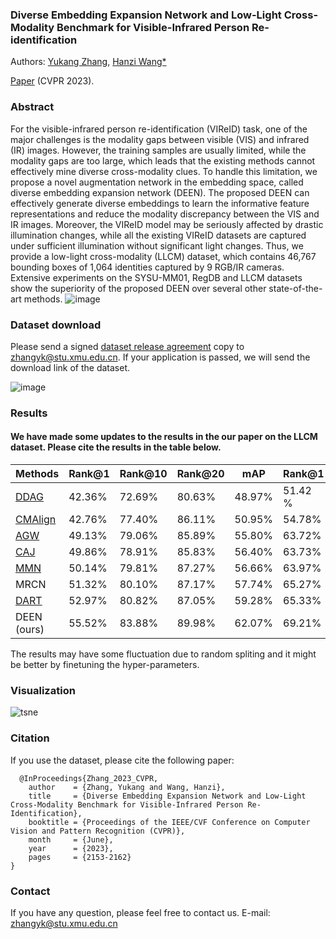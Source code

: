 ### Diverse Embedding Expansion Network and Low-Light Cross-Modality Benchmark for Visible-Infrared Person Re-identification
Authors: [Yukang Zhang](https://scholar.google.com/citations?view_op=list_works&hl=zh-CN&user=Ma51U80AAAAJ), [Hanzi Wang*](https://scholar.google.com/citations?user=AmJaPdUAAAAJ&hl=zh-CN&oi=sra)

[Paper](https://openaccess.thecvf.com/content/CVPR2023/papers/Zhang_Diverse_Embedding_Expansion_Network_and_Low-Light_Cross-Modality_Benchmark_for_Visible-Infrared_CVPR_2023_paper.pdf) (CVPR 2023).

### Abstract

For the visible-infrared person re-identification (VIReID) task, one of the major challenges is the modality gaps between visible (VIS) and infrared (IR) images. However, the training samples are usually limited, while the modality gaps are too large, which leads that the existing methods cannot effectively mine diverse cross-modality clues. To handle this limitation, we propose a novel augmentation network in the embedding space, called diverse embedding expansion network (DEEN). The proposed DEEN can effectively generate diverse embeddings to learn the informative feature representations and reduce the modality discrepancy between the VIS and IR images. Moreover, the VIReID model may be seriously affected by drastic illumination changes, while all the existing VIReID datasets are captured under sufficient illumination without significant light changes. Thus, we provide a low-light cross-modality (LLCM) dataset, which  contains 46,767 bounding boxes of 1,064 identities captured by 9 RGB/IR cameras. Extensive experiments on the SYSU-MM01, RegDB and LLCM datasets show the superiority of the proposed DEEN over several other state-of-the-art methods. 
![image](https://github.com/ZYK100/LLCM/blob/main/imgs/img1.png)

### Dataset download
Please send a signed [dataset release agreement](https://github.com/ZYK100/LLCM/blob/main/LLCM%20Dataset%20Agreement/LLCM%20DATASET%20RELEASE%20AGREEMENT.pdf) copy to zhangyk@stu.xmu.edu.cn. If your application is passed, we will send the download link of the dataset.

![image](https://github.com/ZYK100/LLCM/blob/main/imgs/img2.png)

### Results
#### We have made some updates to the results in the our paper on the LLCM dataset. Please cite the results in the table below.

|Methods    | Rank@1   | Rank@10   | Rank@20   | mAP     | Rank@1   | Rank@10   | Rank@20   | mAP     |
| --------   | -----    |  -----  | -----    |  -----  | -----    |  -----  | -----    |  -----  |
|[DDAG](https://github.com/mangye16/DDAG)      | 42.36%  | 72.69% | 80.63%  | 48.97% | 51.42 %  | 81.45% | 88.26%  | 38.77% |
|[CMAlign](https://github.com/cvlab-yonsei/LbA)  | 42.76%  | 77.40% | 86.11%  | 50.95% | 54.78%  | 85.12% | 91.63%  | 40.81% |
|[AGW](https://github.com/mangye16/Cross-Modal-Re-ID-baseline)  | 49.13%  | 79.06% | 85.89%  | 55.80% | 63.72%  | 88.66% | 92.83%  | 47.21% |
|[CAJ](https://github.com/mangye16/Cross-Modal-Re-ID-baseline/tree/master/ICCV21_CAJ)  | 49.86%  | 78.91% | 85.83%  | 56.40% | 63.73%  | 87.95% | 92.41%  | 47.71% |
|[MMN](https://github.com/ZYK100/MMN)  | 50.14%  | 79.81% | 87.27%  | 56.66% | 63.97%  | 88.66% | 93.05%  | 48.47% |
|MRCN  | 51.32%  | 80.10% | 87.17%  | 57.74% | 65.27%  | 88.11% | 93.13%  | 49.45% |
|[DART](https://github.com/XLearning-SCU/2022-CVPR-DART)  | 52.97%  | 80.82% | 87.05%  | 59.28% | 65.33%  | 89.42% | 93.33%  | 51.13% |
|DEEN (ours)  | 55.52%  | 83.88% | 89.98%  | 62.07% | 69.21%  | 90.95% | 95.07%  | 55.52% |

The results may have some fluctuation due to random spliting and it might be better by finetuning the hyper-parameters.

### Visualization

![tsne](https://github.com/ZYK100/LLCM/blob/main/Visualization/imgs/tsne_0.jpg)

### Citation
If you use the dataset, please cite the following paper:
```
  @InProceedings{Zhang_2023_CVPR,
    author    = {Zhang, Yukang and Wang, Hanzi},
    title     = {Diverse Embedding Expansion Network and Low-Light Cross-Modality Benchmark for Visible-Infrared Person Re-Identification},
    booktitle = {Proceedings of the IEEE/CVF Conference on Computer Vision and Pattern Recognition (CVPR)},
    month     = {June},
    year      = {2023},
    pages     = {2153-2162}
}
```

### Contact
If you have any question, please feel free to contact us. E-mail: zhangyk@stu.xmu.edu.cn

